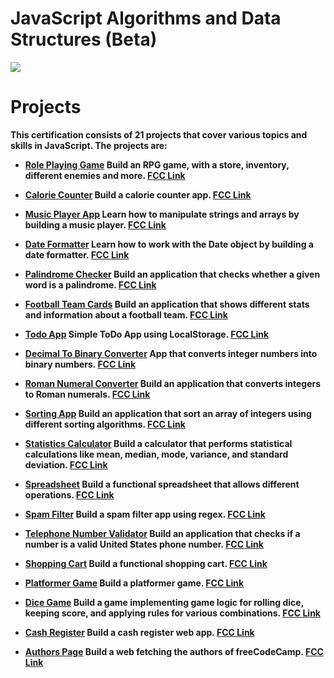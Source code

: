 # JavaScript Algorithms and Data Structures (Beta)

<img align='center' src='https://upload.wikimedia.org/wikipedia/commons/3/39/FreeCodeCamp_logo.png' />

<br/>

# Projects
<strong>
This certification consists of 21 projects that cover various topics and skills in JavaScript. The projects are:

- [Role Playing Game](./roleplay-game/]) Build an RPG game, with a store, inventory, different enemies and more. [FCC Link](https://www.freecodecamp.org/learn/javascript-algorithms-and-data-structures-v8/#learn-basic-javascript-by-building-a-role-playing-game)

- [Calorie Counter](./calorie-counter/]) Build a calorie counter app. [FCC Link](https://www.freecodecamp.org/learn/javascript-algorithms-and-data-structures-v8/#learn-form-validation-by-building-a-calorie-counter)

- [Music Player App](./music-player/]) Learn how to manipulate strings and arrays by building a music player. [FCC Link](https://www.freecodecamp.org/learn/javascript-algorithms-and-data-structures-v8/#learn-basic-string-and-array-methods-by-building-a-music-player)

- [Date Formatter](./date-formatter/]) Learn how to work with the Date object by building a date formatter. [FCC Link](https://www.freecodecamp.org/learn/javascript-algorithms-and-data-structures-v8/#learn-the-date-object-by-building-a-date-formatter)

- [Palindrome Checker](./[C]%20palindrome-checker/]) Build an application that checks whether a given word is a palindrome. [FCC Link](https://www.freecodecamp.org/learn/javascript-algorithms-and-data-structures-v8/#build-a-palindrome-checker-project)

- [Football Team Cards](./football-team-cards/]) Build an application that shows different stats and information about a football team. [FCC Link](https://www.freecodecamp.org/learn/javascript-algorithms-and-data-structures-v8/#learn-modern-javascript-methods-by-building-football-team-cards)

- [Todo App](./football-team-cards/]) Simple ToDo App using LocalStorage. [FCC Link](https://www.freecodecamp.org/learn/javascript-algorithms-and-data-structures-v8/#learn-localstorage-by-building-a-todo-app)

- [Decimal To Binary Converter](./binary-converter/]) App that converts integer numbers into binary numbers. [FCC Link](https://www.freecodecamp.org/learn/javascript-algorithms-and-data-structures-v8/#learn-recursion-by-building-a-decimal-to-binary-converter)

- [Roman Numeral Converter](./[C]%20roman-converter/]]) Build an application that converts integers to Roman numerals. [FCC Link](https://www.freecodecamp.org/learn/javascript-algorithms-and-data-structures-v8/#build-a-roman-numeral-converter-project)

- [Sorting App](./number-sorter/]]) Build an application that sort an array of integers using different sorting algorithms. [FCC Link](https://www.freecodecamp.org/learn/javascript-algorithms-and-data-structures-v8/#learn-basic-algorithmic-thinking-by-building-a-number-sorter)

- [Statistics Calculator](./statistics-calculator/]]) Build a calculator that performs statistical calculations like mean, median, mode, variance, and standard deviation. [FCC Link](https://www.freecodecamp.org/learn/javascript-algorithms-and-data-structures-v8/#learn-advanced-array-methods-by-building-a-statistics-calculator)

- [Spreadsheet](./spreadsheet/]]) Build a functional spreadsheet that allows different operations. [FCC Link](https://www.freecodecamp.org/learn/javascript-algorithms-and-data-structures-v8/#learn-functional-programming-by-building-a-spreadsheet)

- [Spam Filter](./spam-filter/]]) Build a spam filter app using regex. [FCC Link](https://www.freecodecamp.org/learn/javascript-algorithms-and-data-structures-v8/#learn-regular-expressions-by-building-a-spam-filter)

- [Telephone Number Validator](./[C]%20telephone-number-validator/]]]) Build an application that checks if a number is a valid United States phone number. [FCC Link](https://www.freecodecamp.org/learn/javascript-algorithms-and-data-structures-v8/#build-a-telephone-number-validator-project)

- [Shopping Cart](./shopping-cart/) Build a functional shopping cart. [FCC Link](https://www.freecodecamp.org/learn/javascript-algorithms-and-data-structures-v8/#learn-basic-oop-by-building-a-shopping-cart)

- [Platformer Game](./platformer-game/) Build a platformer game. [FCC Link](https://www.freecodecamp.org/learn/javascript-algorithms-and-data-structures-v8/#learn-intermediate-oop-by-building-a-platformer-game)

- [Dice Game](./dice-game/) Build a game implementing game logic for rolling dice, keeping score, and applying rules for various combinations. [FCC Link](https://www.freecodecamp.org/learn/javascript-algorithms-and-data-structures-v8/#learn-intermediate-algorithmic-thinking-by-building-a-dice-game)

- [Cash Register](./[C]%20cash-register/) Build a cash register web app. [FCC Link](https://www.freecodecamp.org/learn/javascript-algorithms-and-data-structures-v8/#build-a-cash-register-project)

- [Authors Page](./authors-page/) Build a web fetching the authors of freeCodeCamp. [FCC Link](https://www.freecodecamp.org/learn/javascript-algorithms-and-data-structures-v8/#learn-fetch-and-promises-by-building-an-fcc-authors-page)


<!-- - Pokémon Search App: Build a Pokémon search app using an API. -->


